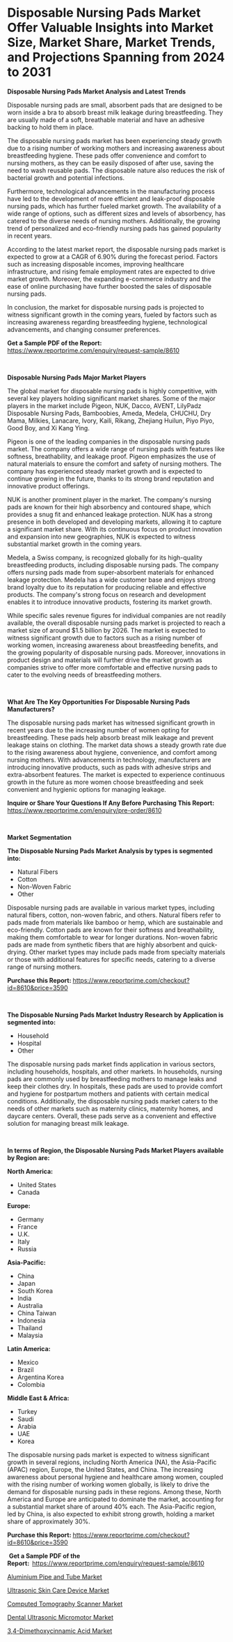 <p><h1>Disposable Nursing Pads Market Offer Valuable Insights into Market Size, Market Share, Market Trends, and Projections Spanning from 2024 to 2031</h1></p><p><strong>Disposable Nursing Pads Market Analysis and Latest Trends</strong></p>
<p><p>Disposable nursing pads are small, absorbent pads that are designed to be worn inside a bra to absorb breast milk leakage during breastfeeding. They are usually made of a soft, breathable material and have an adhesive backing to hold them in place.</p><p>The disposable nursing pads market has been experiencing steady growth due to a rising number of working mothers and increasing awareness about breastfeeding hygiene. These pads offer convenience and comfort to nursing mothers, as they can be easily disposed of after use, saving the need to wash reusable pads. The disposable nature also reduces the risk of bacterial growth and potential infections.</p><p>Furthermore, technological advancements in the manufacturing process have led to the development of more efficient and leak-proof disposable nursing pads, which has further fueled market growth. The availability of a wide range of options, such as different sizes and levels of absorbency, has catered to the diverse needs of nursing mothers. Additionally, the growing trend of personalized and eco-friendly nursing pads has gained popularity in recent years.</p><p>According to the latest market report, the disposable nursing pads market is expected to grow at a CAGR of 6.90% during the forecast period. Factors such as increasing disposable incomes, improving healthcare infrastructure, and rising female employment rates are expected to drive market growth. Moreover, the expanding e-commerce industry and the ease of online purchasing have further boosted the sales of disposable nursing pads.</p><p>In conclusion, the market for disposable nursing pads is projected to witness significant growth in the coming years, fueled by factors such as increasing awareness regarding breastfeeding hygiene, technological advancements, and changing consumer preferences.</p></p>
<p><strong>Get a Sample PDF of the Report:&nbsp;</strong> <a href="https://www.reportprime.com/enquiry/request-sample/8610">https://www.reportprime.com/enquiry/request-sample/8610</a></p>
<p>&nbsp;</p>
<p><strong>Disposable Nursing Pads Major Market Players</strong></p>
<p><p>The global market for disposable nursing pads is highly competitive, with several key players holding significant market shares. Some of the major players in the market include Pigeon, NUK, Dacco, AVENT, LilyPadz Disposable Nursing Pads, Bamboobies, Ameda, Medela, CHUCHU, Dry Mama, Milkies, Lanacare, Ivory, Kaili, Rikang, Zhejiang Huilun, Piyo Piyo, Good Boy, and Xi Kang Ying.</p><p>Pigeon is one of the leading companies in the disposable nursing pads market. The company offers a wide range of nursing pads with features like softness, breathability, and leakage proof. Pigeon emphasizes the use of natural materials to ensure the comfort and safety of nursing mothers. The company has experienced steady market growth and is expected to continue growing in the future, thanks to its strong brand reputation and innovative product offerings.</p><p>NUK is another prominent player in the market. The company's nursing pads are known for their high absorbency and contoured shape, which provides a snug fit and enhanced leakage protection. NUK has a strong presence in both developed and developing markets, allowing it to capture a significant market share. With its continuous focus on product innovation and expansion into new geographies, NUK is expected to witness substantial market growth in the coming years.</p><p>Medela, a Swiss company, is recognized globally for its high-quality breastfeeding products, including disposable nursing pads. The company offers nursing pads made from super-absorbent materials for enhanced leakage protection. Medela has a wide customer base and enjoys strong brand loyalty due to its reputation for producing reliable and effective products. The company's strong focus on research and development enables it to introduce innovative products, fostering its market growth.</p><p>While specific sales revenue figures for individual companies are not readily available, the overall disposable nursing pads market is projected to reach a market size of around $1.5 billion by 2026. The market is expected to witness significant growth due to factors such as a rising number of working women, increasing awareness about breastfeeding benefits, and the growing popularity of disposable nursing pads. Moreover, innovations in product design and materials will further drive the market growth as companies strive to offer more comfortable and effective nursing pads to cater to the evolving needs of breastfeeding mothers.</p></p>
<p>&nbsp;</p>
<p><strong>What Are The Key Opportunities For Disposable Nursing Pads Manufacturers?</strong></p>
<p><p>The disposable nursing pads market has witnessed significant growth in recent years due to the increasing number of women opting for breastfeeding. These pads help absorb breast milk leakage and prevent leakage stains on clothing. The market data shows a steady growth rate due to the rising awareness about hygiene, convenience, and comfort among nursing mothers. With advancements in technology, manufacturers are introducing innovative products, such as pads with adhesive strips and extra-absorbent features. The market is expected to experience continuous growth in the future as more women choose breastfeeding and seek convenient and hygienic options for managing leakage.</p></p>
<p><strong>Inquire or Share Your Questions If Any Before Purchasing This Report:</strong> <a href="https://www.reportprime.com/enquiry/pre-order/8610">https://www.reportprime.com/enquiry/pre-order/8610</a></p>
<p>&nbsp;</p>
<p><strong>Market Segmentation</strong></p>
<p><strong>The Disposable Nursing Pads Market Analysis by types is segmented into:</strong></p>
<p><ul><li>Natural Fibers</li><li>Cotton</li><li>Non-Woven Fabric</li><li>Other</li></ul></p>
<p><p>Disposable nursing pads are available in various market types, including natural fibers, cotton, non-woven fabric, and others. Natural fibers refer to pads made from materials like bamboo or hemp, which are sustainable and eco-friendly. Cotton pads are known for their softness and breathability, making them comfortable to wear for longer durations. Non-woven fabric pads are made from synthetic fibers that are highly absorbent and quick-drying. Other market types may include pads made from specialty materials or those with additional features for specific needs, catering to a diverse range of nursing mothers.</p></p>
<p><strong>Purchase this Report:&nbsp;</strong><a href="https://www.reportprime.com/checkout?id=8610&price=3590">https://www.reportprime.com/checkout?id=8610&price=3590</a></p>
<p>&nbsp;</p>
<p><strong>The Disposable Nursing Pads Market Industry Research by Application is segmented into:</strong></p>
<p><ul><li>Household</li><li>Hospital</li><li>Other</li></ul></p>
<p><p>The disposable nursing pads market finds application in various sectors, including households, hospitals, and other markets. In households, nursing pads are commonly used by breastfeeding mothers to manage leaks and keep their clothes dry. In hospitals, these pads are used to provide comfort and hygiene for postpartum mothers and patients with certain medical conditions. Additionally, the disposable nursing pads market caters to the needs of other markets such as maternity clinics, maternity homes, and daycare centers. Overall, these pads serve as a convenient and effective solution for managing breast milk leakage.</p></p>
<p>&nbsp;</p>
<p><strong>In terms of Region, the Disposable Nursing Pads Market Players available by Region are:</strong></p>
<p>
    <p> <strong> North America: </strong>
        <ul>
            <li>United States</li>
            <li>Canada</li>
        </ul>
        </p> 
    <p> <strong> Europe: </strong>
        <ul>
            <li>Germany</li>
            <li>France</li>
            <li>U.K.</li>
            <li>Italy</li>
            <li>Russia</li>
        </ul>
        </p> 
    <p> <strong> Asia-Pacific: </strong>
        <ul>
            <li>China</li>
            <li>Japan</li>
            <li>South Korea</li>
            <li>India</li>
            <li>Australia</li>
            <li>China Taiwan</li>
            <li>Indonesia</li>
            <li>Thailand</li>
            <li>Malaysia</li>
        </ul>
        </p> 
    <p> <strong> Latin America: </strong>
        <ul>
            <li>Mexico</li>
            <li>Brazil</li>
            <li>Argentina Korea</li>
            <li>Colombia</li>
        </ul>
        </p> 
    <p> <strong> Middle East & Africa: </strong>
        <ul>
            <li>Turkey</li>
            <li>Saudi</li>
            <li>Arabia</li>
            <li>UAE</li>
            <li>Korea</li>
        </ul>
    </p>
    </p>
<p><p>The disposable nursing pads market is expected to witness significant growth in several regions, including North America (NA), the Asia-Pacific (APAC) region, Europe, the United States, and China. The increasing awareness about personal hygiene and healthcare among women, coupled with the rising number of working women globally, is likely to drive the demand for disposable nursing pads in these regions. Among these, North America and Europe are anticipated to dominate the market, accounting for a substantial market share of around 40% each. The Asia-Pacific region, led by China, is also expected to exhibit strong growth, holding a market share of approximately 30%.</p></p>
<p><strong>Purchase this Report: </strong><a href="https://www.reportprime.com/checkout?id=8610&price=3590">https://www.reportprime.com/checkout?id=8610&price=3590</a></p>
<p>&nbsp;<strong>Get a Sample PDF of the Report:&nbsp;&nbsp;</strong><a href="https://www.reportprime.com/enquiry/request-sample/8610">https://www.reportprime.com/enquiry/request-sample/8610</a></p>
<p><strong></strong></p>
<p><p><a href="https://www.linkedin.com/pulse/aluminium-pipe-tube-market-dynamics-2024-2031-also-its-lspae?trackingId=ogEFrWvhTB6nLvwhVGWAhQ%3D%3D">Aluminium Pipe and Tube Market</a></p><p><a href="https://github.com/rahu1503/Market-Research-Report-List-2/blob/main/ultrasonic-skin-care-device-market.md">Ultrasonic Skin Care Device Market</a></p><p><a href="https://github.com/rahu1501/Market-Research-Report-List-2/blob/main/computed-tomography-scanner-market.md">Computed Tomography Scanner Market</a></p><p><a href="https://www.linkedin.com/pulse/dental-ultrasonic-micromotor-market-size-evaluating-its-ulgbe?trackingId=k4dRTEVZSz28HMmwQFDNig%3D%3D">Dental Ultrasonic Micromotor Market</a></p><p><a href="https://www.linkedin.com/pulse/global-34-dimethoxycinnamic-acid-market-size-trends-insights-6bb9e?trackingId=emIjbR2tSpyHFbXC2TBYWg%3D%3D">3,4-Dimethoxycinnamic Acid Market</a></p></p>